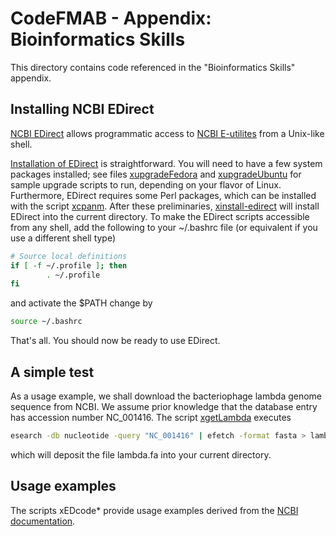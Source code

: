 # CodeFMAB - Appendix: Bioinformatics Skills
This directory contains code referenced in the "Bioinformatics Skills" appendix.

## Installing NCBI EDirect
[NCBI EDirect](https://dataguide.nlm.nih.gov/edirect/overview.html) allows programmatic access to [NCBI E-utilites](https://dataguide.nlm.nih.gov/eutilities/what_is_eutilities.html) from a Unix-like shell.


[Installation of EDirect](https://dataguide.nlm.nih.gov/edirect/install.html) is straightforward.
You will need to have a few system packages installed; see files [xupgradeFedora](./xupgradeFedora) and [xupgradeUbuntu](./xupgradeUbuntu) for sample upgrade scripts to run, depending on your flavor of Linux.
Furthermore, EDirect requires some Perl packages, which can be installed with the script [xcpanm](./xcpanm).
After these preliminaries, [xinstall-edirect](./xinstall-edirect) will install EDirect into the current directory.
To make the EDirect scripts accessible from any shell, add the following to your ~/.bashrc file (or equivalent if you use a different shell type)

```bash
# Source local definitions
if [ -f ~/.profile ]; then
        . ~/.profile
fi
```

and activate the $PATH change by

```bash
source ~/.bashrc
```

That's all.
You should now be ready to use EDirect.

## A simple test
As a usage example, we shall download the bacteriophage lambda genome sequence from NCBI.
We assume prior knowledge that the database entry has accession number NC_001416.
The script [xgetLambda](./xgetLambda) executes

```bash
esearch -db nucleotide -query "NC_001416" | efetch -format fasta > lambda.fa
```

which will deposit the file lambda.fa into your current directory.


## Usage examples
The scripts xEDcode* provide usage examples derived from the [NCBI documentation](https://dataguide.nlm.nih.gov/classes/intro/samplecode.html).
